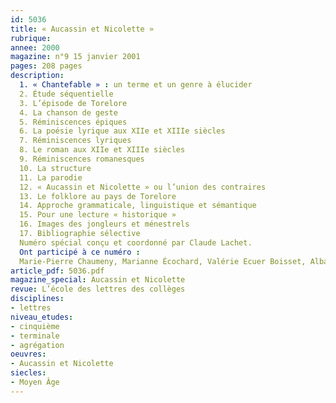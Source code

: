 ```yaml
---
id: 5036
title: « Aucassin et Nicolette »
rubrique: 
annee: 2000
magazine: n°9 15 janvier 2001
pages: 208 pages
description: 
  1. « Chantefable » : un terme et un genre à élucider
  2. Étude séquentielle
  3. L’épisode de Torelore
  4. La chanson de geste
  5. Réminiscences épiques
  6. La poésie lyrique aux XIIe et XIIIe siècles
  7. Réminiscences lyriques
  8. Le roman aux XIIe et XIIIe siècles
  9. Réminiscences romanesques
  10. La structure
  11. La parodie
  12. « Aucassin et Nicolette » ou l’union des contraires
  13. Le folklore au pays de Torelore
  14. Approche grammaticale, linguistique et sémantique
  15. Pour une lecture « historique »
  16. Images des jongleurs et ménestrels
  17. Bibliographie sélective
  Numéro spécial conçu et coordonné par Claude Lachet.
  Ont participé à ce numéro :
  Marie-Pierre Chaumeny, Marianne Écochard, Valérie Ecuer Boisset, Alban Georges, Nicole Gonthier, Béatrice Graillat-Houdart, Karine Holyst, Claude Lachet, Monique Lagarde-Lachet, Marc Le Person, Lydie Louison, Corinne Pierreville, Jean-Marie Privat, Pierre Servet et Virginie Souvignet-Jacquemont
article_pdf: 5036.pdf
magazine_special: Aucassin et Nicolette
revue: L’école des lettres des collèges
disciplines:
- lettres
niveau_etudes:
- cinquième
- terminale
- agrégation
oeuvres:
- Aucassin et Nicolette
siecles:
- Moyen Âge
---
```


